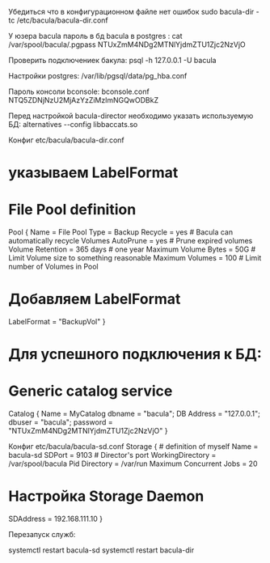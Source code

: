 Убедиться что в конфигурационном файле нет ошибок
sudo bacula-dir -tc /etc/bacula/bacula-dir.conf

У юзера bacula пароль в бд bacula в postgres : cat /var/spool/bacula/.pgpass
NTUxZmM4NDg2MTNlYjdmZTU1Zjc2NzVjO

Проверить подключениек бакула:
psql -h 127.0.0.1 -U bacula


Настройки postgres: /var/lib/pgsql/data/pg_hba.conf

Пароль консоли bconsole: 
bconsole.conf NTQ5ZDNjNzU2MjAzYzZiMzlmNGQwODBkZ

Перед настройкой bacula-director необходимо указать используемую БД:
alternatives --config libbaccats.so

Конфиг etc/bacula/bacula-dir.conf

# указываем LabelFormat
# File Pool definition
Pool {
  Name = File
  Pool Type = Backup
  Recycle = yes                       # Bacula can automatically recycle Volumes
  AutoPrune = yes                     # Prune expired volumes
  Volume Retention = 365 days         # one year
  Maximum Volume Bytes = 50G          # Limit Volume size to something reasonable
  Maximum Volumes = 100               # Limit number of Volumes in Pool
  # Добавляем LabelFormat
  LabelFormat = "BackupVol"
}

# Для успешного подключения к БД:
# Generic catalog service
Catalog {
  Name = MyCatalog
  dbname = "bacula"; DB Address = "127.0.0.1"; dbuser = "bacula"; password = "NTUxZmM4NDg2MTNlYjdmZTU1Zjc2NzVjO"
}

Конфиг etc/bacula/bacula-sd.conf
Storage {                             # definition of myself
  Name = bacula-sd
  SDPort = 9103                  # Director's port
  WorkingDirectory = /var/spool/bacula
  Pid Directory = /var/run
  Maximum Concurrent Jobs = 20
  # Настройка Storage Daemon
  SDAddress = 192.168.111.10
}


Перезапуск служб:

systemctl restart bacula-sd
systemctl restart bacula-dir



